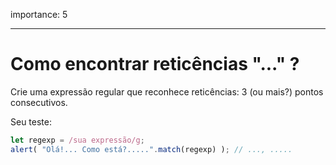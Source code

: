importance: 5

---

# Como encontrar reticências "..." ?

Crie uma expressão regular que reconhece reticências: 3 (ou mais?) pontos consecutivos.

Seu teste:

```js
let regexp = /sua expressão/g;
alert( "Olá!... Como está?.....".match(regexp) ); // ..., .....
```
